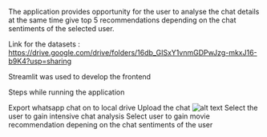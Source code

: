 The application provides opportunity for the user to analyse the chat details at the same time give top 5 recommendations depending on the chat sentiments of the selected user.

Link for the datasets : https://drive.google.com/drive/folders/16db_GISxY1vnmGDPwJzg-mkxJ16-b9K4?usp=sharing

Streamlit was used to develop the frontend

Steps while running the application 

Export whatsapp chat on to local drive
Upload the chat
![alt text](http://url/to/image/1.png)
Select the user to gain intensive chat analysis
Select user to gain movie recommendation depening on the chat sentiments of the user
